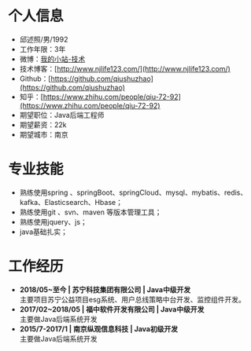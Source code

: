 # 个人信息

 - 邱述照/男/1992 
 - 工作年限：3年
 - 微博：[我的小站-技术](https://weibo.com/u/3080180605) 
 - 技术博客：[http://www.njlife123.com/](http://www.njlife123.com/)
 - Github：[https://github.com/qiushuzhao](https://github.com/qiushuzhao)
 -  知乎：[https://www.zhihu.com/people/qiu-72-92](https://www.zhihu.com/people/qiu-72-92)
 - 期望职位：Java后端工程师
 - 期望薪资：22k
 - 期望城市：南京
 # 专业技能
 - 熟练使用spring 、springBoot、springCloud、mysql、mybatis、redis、kafka、Elasticsearch、Hbase；
 - 熟练使用git 、svn、maven 等版本管理工具；
 - 熟练使用jquery、js；
 - java基础扎实；
# 工作经历
- **2018/05~至今 | 苏宁科技集团有限公司   |  Java中级开发** 
<br/>主要项目苏宁公益项目esg系统、用户总线策略中台开发、监控组件开发。
- **2017/02~2018/05	| 福中软件开发有限公司 |   Java中级开发** 
<br/>主要做Java后端系统开发
- **2015/7-2017/1  | 南京纵观信息科技 | Java初级开发** 
<br/>主要做Java后端系统开发














 
